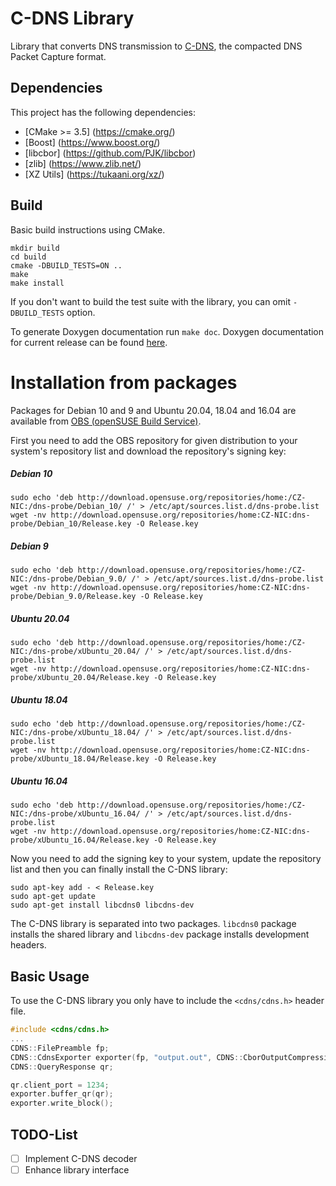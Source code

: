 # C-DNS Library

Library that converts DNS transmission to [C-DNS](https://tools.ietf.org/html/rfc8618), the compacted DNS Packet Capture format.

## Dependencies

This project has the following dependencies:

* [CMake >= 3.5] (https://cmake.org/)
* [Boost] (https://www.boost.org/)
* [libcbor] (https://github.com/PJK/libcbor)
* [zlib] (https://www.zlib.net/)
* [XZ Utils] (https://tukaani.org/xz/)

## Build

Basic build instructions using CMake.
```shell
mkdir build
cd build
cmake -DBUILD_TESTS=ON ..
make
make install
```
If you don't want to build the test suite with the library, you can omit `-DBUILD_TESTS` option.

To generate Doxygen documentation run `make doc`. Doxygen documentation for current release can be found [here](https://knot.pages.labs.nic.cz/c-dns/).

# Installation from packages
Packages for Debian 10 and 9 and Ubuntu 20.04, 18.04 and 16.04 are available from
[OBS (openSUSE Build Service)](https://build.opensuse.org/project/show/home:CZ-NIC:dns-probe).

First you need to add the OBS repository for given distribution to your system's repository list and download the repository's signing key:

##### Debian 10
```shell
sudo echo 'deb http://download.opensuse.org/repositories/home:/CZ-NIC:/dns-probe/Debian_10/ /' > /etc/apt/sources.list.d/dns-probe.list
wget -nv http://download.opensuse.org/repositories/home:CZ-NIC:dns-probe/Debian_10/Release.key -O Release.key
```

##### Debian 9
```shell
sudo echo 'deb http://download.opensuse.org/repositories/home:/CZ-NIC:/dns-probe/Debian_9.0/ /' > /etc/apt/sources.list.d/dns-probe.list
wget -nv http://download.opensuse.org/repositories/home:CZ-NIC:dns-probe/Debian_9.0/Release.key -O Release.key
```

##### Ubuntu 20.04
```shell
sudo echo 'deb http://download.opensuse.org/repositories/home:/CZ-NIC:/dns-probe/xUbuntu_20.04/ /' > /etc/apt/sources.list.d/dns-probe.list
wget -nv http://download.opensuse.org/repositories/home:CZ-NIC:dns-probe/xUbuntu_20.04/Release.key -O Release.key
```

##### Ubuntu 18.04
```shell
sudo echo 'deb http://download.opensuse.org/repositories/home:/CZ-NIC:/dns-probe/xUbuntu_18.04/ /' > /etc/apt/sources.list.d/dns-probe.list
wget -nv http://download.opensuse.org/repositories/home:CZ-NIC:dns-probe/xUbuntu_18.04/Release.key -O Release.key
```

##### Ubuntu 16.04
```shell
sudo echo 'deb http://download.opensuse.org/repositories/home:/CZ-NIC:/dns-probe/xUbuntu_16.04/ /' > /etc/apt/sources.list.d/dns-probe.list
wget -nv http://download.opensuse.org/repositories/home:CZ-NIC:dns-probe/xUbuntu_16.04/Release.key -O Release.key
```

Now you need to add the signing key to your system, update the repository list and then you can finally install the C-DNS library:

```shell
sudo apt-key add - < Release.key
sudo apt-get update
sudo apt-get install libcdns0 libcdns-dev
```

The C-DNS library is separated into two packages. `libcdns0` package installs the shared library and `libcdns-dev` package installs
development headers.

## Basic Usage

To use the C-DNS library you only have to include the `<cdns/cdns.h>` header file.
```cpp
#include <cdns/cdns.h>
...
CDNS::FilePreamble fp;
CDNS::CdnsExporter exporter(fp, "output.out", CDNS::CborOutputCompression::XZ);
CDNS::QueryResponse qr;

qr.client_port = 1234;
exporter.buffer_qr(qr);
exporter.write_block();
```

## TODO-List

* [ ] Implement C-DNS decoder
* [ ] Enhance library interface
